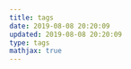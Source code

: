```yaml
---
title: tags
date: 2019-08-08 20:20:09
updated: 2019-08-08 20:20:09
type: tags
mathjax: true
---
```


